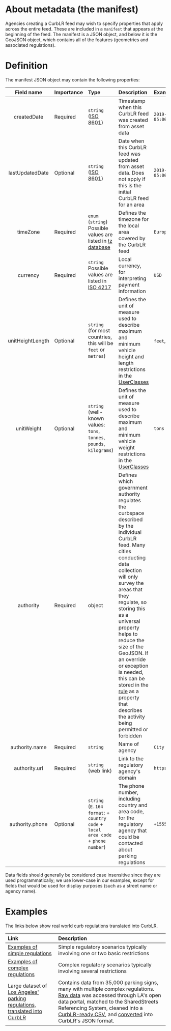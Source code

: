 # About metadata (the manifest)

Agencies creating a CurbLR feed may wish to specify properties that apply across the entire feed. These are included in a `manifest` that appears at the beginning of the feed. The manifest is a JSON object, and below it is the GeoJSON object, which contains all of the features (geometries and associated regulations).

# Definition

The manifest JSON object may contain the following properties:

| Field name | Importance  | Type | Description | Example |
| :---: | :--- | :--- | :--- | :--- |
| createdDate | Required | `string` ([ISO 8601](https://en.wikipedia.org/wiki/ISO_8601)) | Timestamp when this CurbLR feed was created from asset data | `2019-08-15T21:17:41-05:00` |
| lastUpdatedDate | Optional | `string` ([ISO 8601](https://en.wikipedia.org/wiki/ISO_8601)) | Date when this CurbLR feed was updated from asset data. Does not apply if this is the initial CurbLR feed for an area | `2019-08-20T15:33:02-05:00` |
| timeZone | Required | `enum` (`string`) Possible values are listed in [tz database](https://www.iana.org/time-zones) | Defines the timezone for the local area covered by the CurbLR feed | `Europe/London`
| currency | Required | `string` Possible values are listed in [ISO 4217](https://www.iso.org/iso-4217-currency-codes.html) | Local currency, for interpreting payment information | `USD`
| unitHeightLength | Optional | `string` (for most countries, this will be `feet` or `metres`) | Defines the unit of measure used to describe maximum and minimum vehicle height and length restrictions in the [UserClasses](UserClasses.md) | `feet`, `metres` |
| unitWeight | Optional | `string` (well-known values: `tons`, `tonnes`, `pounds`, `kilograms`) | Defines the unit of measure used to describe maximum and minimum vehicle weight restrictions in the [UserClasses](UserClasses.md) | `tons` |
| authority | Required | object | Defines which government authority regulates the curbspace described by the individual CurbLR feed. Many cities conducting data collection will only survey the areas that they regulate, so storing this as a universal property helps to reduce the size of the GeoJSON. If an override or exception is needed, this can be stored in the [rule](Rule.md) as a property that describes the activity being permitted or forbidden | |
| authority.name | Required | `string` | Name of agency | `City of London`
| authority.url | Required | `string` (web link) | Link to the regulatory agency's domain | `https://vancouver.ca`
| authority.phone | Optional | `string` (`E.164 format`: + `country code` + `local area code` + `phone number`) | The phone number,  including country and area code, for the regulatory agency that could be contacted about parking regulations | `+15551231234`

Data fields should generally be considered case insensitive since they are used programmatically; we use lower-case in our examples, except for fields that would be used for display purposes (such as a street name or agency name).

# Examples

The links below show real world curb regulations translated into CurbLR.

| Link | Description |
| :---- | :---- |
| [Examples of simple regulations](examples/simple_examples.md) | Simple regulatory scenarios typically involving one or two basic restrictions  |
| [Examples of complex regulations](examples/complex_examples.md) | Complex regulatory scenarios typically involving several restrictions  |
| Large dataset of [Los Angeles' parking regulations, translated into CurbLR](/conversions/LA_CurbLR.json) | Contains data from 35,000 parking signs, many with multiple complex regulations. [Raw data](https://geohub.lacity.org/datasets/71c26db1ad614faab1047cc8c3686ece_28) was accessed through LA's open data portal, matched to the SharedStreets Referencing System, cleaned into a [CurbLR-ready CSV](/conversions/prepped_data.csv), and [converted](/js) into CurbLR's JSON format.
